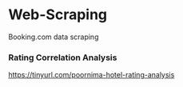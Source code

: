 # Web-Scraping
Booking.com data scraping

### Rating Correlation Analysis
https://tinyurl.com/poornima-hotel-rating-analysis
